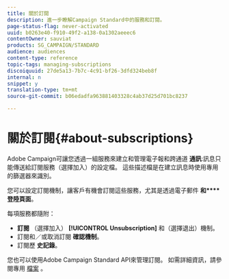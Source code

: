 ```yaml
---
title: 關於訂閱
description: 進一步瞭解Campaign Standard中的服務和訂閱。
page-status-flag: never-activated
uuid: b0263e40-f910-49f2-a138-0a1302aeeec6
contentOwner: sauviat
products: SG_CAMPAIGN/STANDARD
audience: audiences
content-type: reference
topic-tags: managing-subscriptions
discoiquuid: 27de5a13-7b7c-4c91-bf26-3dfd324beb8f
internal: n
snippet: y
translation-type: tm+mt
source-git-commit: b06edadfa963881403328c4ab37d25d701bc8237

---
```



# 關於訂閱{#about-subscriptions}

Adobe Campaign可讓您透過一組服務來建立和管理電子報和跨通道 **通訊**:訊息只能傳送給訂閱服務（選擇加入）的設定檔。 這些描述檔是在建立訊息時使用專用的篩選器來識別。

您可以設定訂閱機制，讓客戶有機會訂閱這些服務，尤其是透過電子郵件 **和****登陸頁面**。

每項服務都隨附：

* **訂閱** （選擇加入） **[!UICONTROL Unsubscription]** 和（選擇退出）機制。
* 訂閱和／或取消訂閱 **確認機制**。
* 訂閱歷 **史記錄**。

您也可以使用Adobe Campaign Standard API來管理訂閱。 如需詳細資訊，請參閱專用 [檔案](../../api/using/managing-services-and-subscriptions.md) 。

